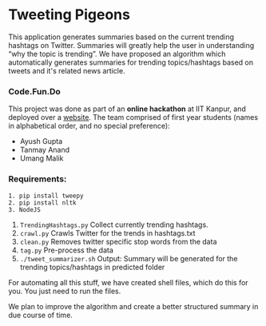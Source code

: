 # Tweeting Pigeons
This application generates summaries based on the current trending hashtags on Twitter.
Summaries will greatly help the user in understanding “why the topic is trending”. We have proposed an algorithm which automatically generates summaries for trending topics/hashtags based on tweets and it's related news article.

### Code.Fun.Do
This project was done as part of an __online hackathon__ at IIT Kanpur, and deployed over a [website](tweeting-pigeons.azurewebsites.net). The team comprised of first year students (names in alphabetical order, and no special preference):
* Ayush Gupta
* Tanmay Anand
* Umang Malik

### Requirements: 
```
1. pip install tweepy
2. pip install nltk
3. NodeJS
```
	 
1. `TrendingHashtags.py`
	Collect currently trending hashtags. 
2. `crawl.py`
	Crawls Twitter for the trends in hashtags.txt
3. `clean.py`
	Removes twitter specific stop words from the data
4. `tag.py`
	Pre-process the data
5. `./tweet_summarizer.sh`
	Output: Summary will be generated for the trending topics/hashtags in predicted folder

For automating all this stuff, we have created shell files, which do this for you. You just need to run the files.

We plan to improve the algorithm and create a better structured summary in due course of time.
